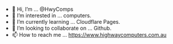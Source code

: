 - 👋 Hi, I’m ... @HwyComps
- 👀 I’m interested in ... computers.
- 🌱 I’m currently learning ... Cloudflare Pages.
- 💞️ I’m looking to collaborate on ... Github.
- 📫 How to reach me ... https://www.highwaycomputers.com.au

<!---
HwyComps/HwyComps is a ✨ special ✨ repository because its `README.md` (this file) appears on your GitHub profile.
You can click the Preview link to take a look at your changes.
--->
